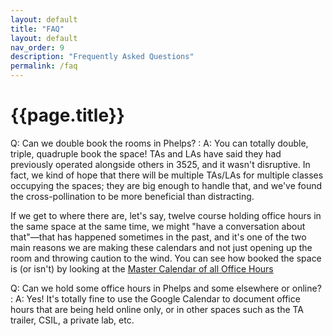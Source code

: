 ```yaml
---
layout: default
title: "FAQ"
layout: default
nav_order: 9
description: "Frequently Asked Questions"
permalink: /faq
---
```


# {{page.title}}

Q: Can we double book the rooms in Phelps? 
: A: You can totally double, triple, quadruple book the space!  TAs and LAs have said they had previously operated alongside others in 3525, and it wasn't disruptive. In fact, we kind of hope that there will be multiple TAs/LAs for multiple classes occupying the spaces; they are big enough to handle that, and we've found the cross-pollination to be more beneficial than distracting.


  If we get to where there are, let's say, twelve course holding office hours in the same space at the same time, we might "have a conversation about that"—that has happened sometimes in the past, and it's one of the two main reasons we are making these calendars and not just opening up the room and throwing caution to the wind.    You can see how booked the space is (or isn't) by looking at the [Master Calendar of all Office Hours](/calendars/all)
 
Q: Can we hold some office hours in Phelps and some elsewhere or online?
: A: Yes!  It's totally fine to use the Google Calendar to document office hours that are being held online only, or in other spaces such as the TA trailer, CSIL, a private lab, etc. 
